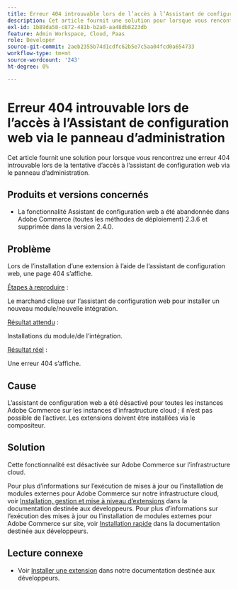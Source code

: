 ```yaml
---
title: Erreur 404 introuvable lors de l’accès à l’Assistant de configuration web via le panneau d’administration
description: Cet article fournit une solution pour lorsque vous rencontrez une erreur 404 introuvable lors de la tentative d’accès à l’assistant de configuration web via le panneau d’administration.
exl-id: 1b89da58-c872-481b-b2a0-aa48db8223db
feature: Admin Workspace, Cloud, Paas
role: Developer
source-git-commit: 2aeb2355b74d1cdfc62b5e7c5aa04fcd0a654733
workflow-type: tm+mt
source-wordcount: '243'
ht-degree: 0%

---
```


# Erreur 404 introuvable lors de l’accès à l’Assistant de configuration web via le panneau d’administration

Cet article fournit une solution pour lorsque vous rencontrez une erreur 404 introuvable lors de la tentative d’accès à l’assistant de configuration web via le panneau d’administration.

## Produits et versions concernés

* La fonctionnalité Assistant de configuration web a été abandonnée dans Adobe Commerce (toutes les méthodes de déploiement) 2.3.6 et supprimée dans la version 2.4.0.

## Problème

Lors de l’installation d’une extension à l’aide de l’assistant de configuration web, une page 404 s’affiche.

<u>Étapes à reproduire</u> :

Le marchand clique sur l’assistant de configuration web pour installer un nouveau module/nouvelle intégration.

<u>Résultat attendu</u> :

Installations du module/de l’intégration.

<u>Résultat réel</u> :

Une erreur 404 s’affiche.

## Cause

L’assistant de configuration web a été désactivé pour toutes les instances Adobe Commerce sur les instances d’infrastructure cloud ; il n’est pas possible de l’activer. Les extensions doivent être installées via le compositeur.

## Solution

Cette fonctionnalité est désactivée sur Adobe Commerce sur l’infrastructure cloud.

Pour plus d’informations sur l’exécution de mises à jour ou l’installation de modules externes pour Adobe Commerce sur notre infrastructure cloud, voir [Installation, gestion et mise à niveau d’extensions](https://experienceleague.adobe.com/fr/docs/commerce-cloud-service/user-guide/configure-store/extensions) dans la documentation destinée aux développeurs.
Pour plus d’informations sur l’exécution des mises à jour ou l’installation de modules externes pour Adobe Commerce sur site, voir [Installation rapide](https://experienceleague.adobe.com/fr/docs/commerce-operations/installation-guide/composer) dans la documentation destinée aux développeurs.

## Lecture connexe

* Voir [Installer une extension](https://experienceleague.adobe.com/fr/docs/commerce-cloud-service/user-guide/configure-store/extensions#install-an-extension) dans notre documentation destinée aux développeurs.
